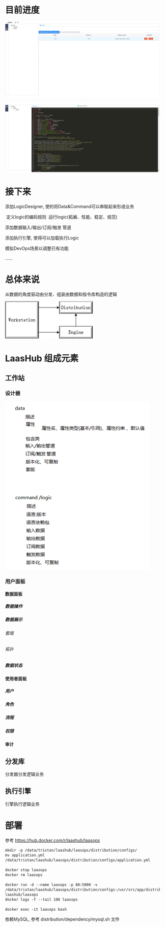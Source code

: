 # 目前进度

![simple_architecture](docs/current_progress/2020-03-24_05-49/1.png)

![simple_architecture](docs/current_progress/2020-03-23_20-04/2.png)

# 接下来

添加LogicDesigner, 使的将Data&Command可以串联起来形成业务

​		定义logic的编码规则
​		运行logic(拓展、性能、稳定、规范)

添加数据输入/输出/订阅/触发 管道



添加执行引擎, 使得可以加载执行Logic



模拟DevOps场景以调整已有功能

......

# 总体来说

从数据的角度驱动由分发、组装由数据和指令库构造的逻辑

![simple_architecture](docs/images/simple_architecture.png)

# LaasHub 组成元素

## 工作站	

### 设计器

![simple_architecture](docs/images/Designer-basic-think.png)

### 用户面板

#### 数据面板

##### 数据操作

##### 数据展示

###### 套版

###### 拓扑

##### 数据状态

#### 使用者面板

##### 用户

##### 角色

##### 流程

##### 权限

#### 审计

## 分发库

分发器分发逻辑业务

## 执行引擎

引擎执行逻辑业务

# 部署

参考 https://hub.docker.com/r/laashub/laasops

```
mkdir -p /data/tristan/laashub/laasops/distribution/configs/
mv application.yml /data/tristan/laashub/laasops/distribution/configs/application.yml

docker stop laasops
docker rm laasops

docker run -d --name laasops -p 80:5000 -v /data/tristan/laashub/laasops/distribution/configs:/usr/src/app/distribution/configs  laashub/laasops
docker logs -f --tail 100 laasops

docker exec -it laasops bash
```

依赖MySQL, 参考 distribution/dependency/mysql.sh 文件

